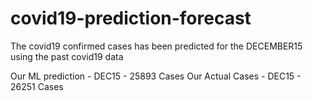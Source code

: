 # covid19-prediction-forecast

The covid19 confirmed cases has been predicted for the DECEMBER15 using the past covid19 data





Our ML prediction - DEC15 - 25893 Cases
Our Actual Cases  - DEC15 - 26251 Cases
